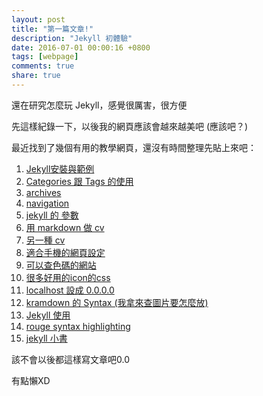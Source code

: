 ```yaml
---
layout: post
title: "第一篇文章!"
description: "Jekyll 初體驗"
date: 2016-07-01 00:00:16 +0800
tags: [webpage]
comments: true
share: true
---
```


還在研究怎麼玩 Jekyll，感覺很厲害，很方便

先這樣紀錄一下，以後我的網頁應該會越來越美吧 (應該吧？)

最近找到了幾個有用的教學網頁，還沒有時間整理先貼上來吧：

1. [Jekyll安裝與範例][Jekyll install]
2. [Categories 跟 Tags 的使用][tags and cats]
3. [archives][archives]
4. [navigation][navigation]
5. [jekyll 的 參數][jekyll's variables]
6. [用 markdown 做 cv][markdown-academic-cv]
7. [另一種 cv][resumecards]
8. [適合手機的網頁設定][Mobile]
9. [可以查色碼的網站][color]
10. [很多好用的icon的css][fontawesome]
11. [localhost 設成 0.0.0.0][localhost]
12. [kramdown 的 Syntax (我拿來查圖片要怎麼放)][kramdown]
13. [Jekyll 使用][rhadow]
14. [rouge syntax highlighting][syntax-highlighting]
15. [jekyll 小書][jekyll-little-book]

該不會以後都這樣寫文章吧0.0

有點懶XD

[Jekyll install]: https://blog.allenchou.cc/jekyllxfossasia/
[tags and cats]: https://codinfox.github.io/dev/2015/03/06/use-tags-and-categories-in-your-jekyll-based-github-pages/
[archives]: https://github.com/Gaohaoyang/gaohaoyang.github.io
[navigation]: http://jekyll.tips/jekyll-casts/navigation/
[jekyll's variables]: https://jekyllrb.com/docs/variables/
[markdown-academic-cv]: http://blm.io/blog/markdown-academic-cv/
[resumecards]: https://github.com/ellekasai/resumecards
[Mobile]: https://developer.mozilla.org/en-US/docs/Mozilla/Mobile/Viewport_meta_tag
[color]: http://www.color-hex.com/
[fontawesome]: http://fontawesome.io/
[localhost]: http://stackoverflow.com/questions/24108302/jekyll-serve-suddenly-switched-from-localhost-to-0-0-0-0-any-fix
[kramdown]: http://kramdown.gettalong.org/syntax.html
[rhadow]: https://rhadow.github.io/2015/02/20/Jekyll-x-Github-x-Blog-Part2/
[syntax-highlighting]: http://jekyll-windows.juthilo.com/3-syntax-highlighting/
[jekyll-little-book]: https://leanpub.com/jekyll-little-book
